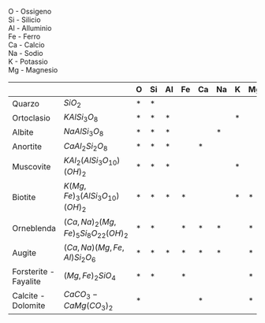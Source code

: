 O - Ossigeno  
Si - Silicio  
Al - Alluminio  
Fe - Ferro  
Ca - Calcio  
Na - Sodio  
K - Potassio  
Mg - Magnesio  

|||O|Si|Al|Fe|Ca|Na|K|Mg||
|-|-|-|-|-|-|-|-|-|-|-|
|Quarzo|$SiO_2$|*|*||||||||
|Ortoclasio|$KAlSi_3O_8$|*|*|*||||*|||
|Albite|$NaAlSi_3O_8$|*|*|*|||*||||
|Anortite|$CaAl_2Si_2O_8$|*|*|*||*|||||
|Muscovite|$KAl_2(AlSi_3O_{10})(OH)_2$|*|*|*||||*||H|
|Biotite|$K(Mg,Fe)_3(AlSi_3O_{10})(OH)_2$|*|*|*|*|||*|*|H|
|Orneblenda|$(Ca,Na)_2(Mg,Fe)_5Si_8O_{22}(OH)_2$|*|*||*|*|*||*|H|
|Augite|$(Ca,Na)(Mg,Fe,Al)Si_2O_6$|*|*|*|*|*|*||*||
|Forsterite - Fayalite|$(Mg,Fe)_2SiO_4$|*|*||*||||*||
|Calcite - Dolomite|$CaCO_3 - CaMg(CO_3)_2$|*||||*|||*|C|